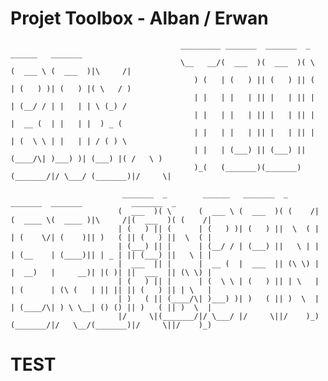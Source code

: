 # Projet Toolbox - Alban / Erwan





                                          _________ _______  _______  _        ______   _______                           
                                          \__   __/(  ___  )(  ___  )( \      (  ___ \ (  ___  )|\     /|                 
                                             ) (   | (   ) || (   ) || (      | (   ) )| (   ) |( \   / )                 
                                             | |   | |   | || |   | || |      | (__/ / | |   | | \ (_) /                  
                                             | |   | |   | || |   | || |      |  __ (  | |   | |  ) _ (                   
                                             | |   | |   | || |   | || |      | (  \ \ | |   | | / ( ) \                  
                                             | |   | (___) || (___) || (____/\| )___) )| (___) |( /   \ )                 
                                             )_(   (_______)(_______)(_______/|/ \___/ (_______)|/     \|                 
                                                                                                                          
                             _______  _        ______   _______  _            _______  _______           _______  _       
                            (  ___  )( \      (  ___ \ (  ___  )( (    /|    (  ____ \(  ____ )|\     /|(  ___  )( (    /|
                            | (   ) || (      | (   ) )| (   ) ||  \  ( |    | (    \/| (    )|| )   ( || (   ) ||  \  ( |
                            | (___) || |      | (__/ / | (___) ||   \ | |    | (__    | (____)|| | _ | || (___) ||   \ | |
                            |  ___  || |      |  __ (  |  ___  || (\ \) |    |  __)   |     __)| |( )| ||  ___  || (\ \) |
                            | (   ) || |      | (  \ \ | (   ) || | \   |    | (      | (\ (   | || || || (   ) || | \   |
                            | )   ( || (____/\| )___) )| )   ( || )  \  |    | (____/\| ) \ \__| () () || )   ( || )  \  |
                            |/     \|(_______/|/ \___/ |/     \||/    )_)    (_______/|/   \__/(_______)|/     \||/    )_)
                                                                                                                          

                                                                                                                                  

                                                                                                      

                                                                                                      
          
                                                                       
                 
                                                                         
                                                                 
                                                                                            

 # TEST
